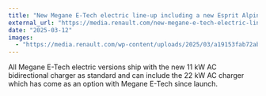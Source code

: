```yaml
---
title: "New Megane E-Tech electric line-up including a new Esprit Alpine trim, One Pedal and bidirectionnal charger"
external_url: "https://media.renault.com/new-megane-e-tech-electric-line-up-including-a-new-esprit-alpine-trim-one-pedal-and-bidirectionnal-charger/"
date: "2025-03-12"
images:
  - "https://media.renault.com/wp-content/uploads/2025/03/a19153fab72ab2552ea62abf0ee09169-l.jpg.webp"
---
```


All Megane E-Tech electric versions ship with the new 11 kW AC bidirectional charger as standard and can include the 22 kW AC charger which has come as an option with Megane E-Tech since launch.